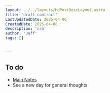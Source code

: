 ```yaml
---
layout: ../../layouts/MdPostDescLayout.astro
title: 'draft contract'
LastUpdatedDate: 2025-04-06
CreatedDate: 2025-04-06
description: 'n/a'
author: 'Jeff'
tags: []


---
```


## To do

* [Main Notes](/posts/96-1/)
* See a new day for general thoughts


